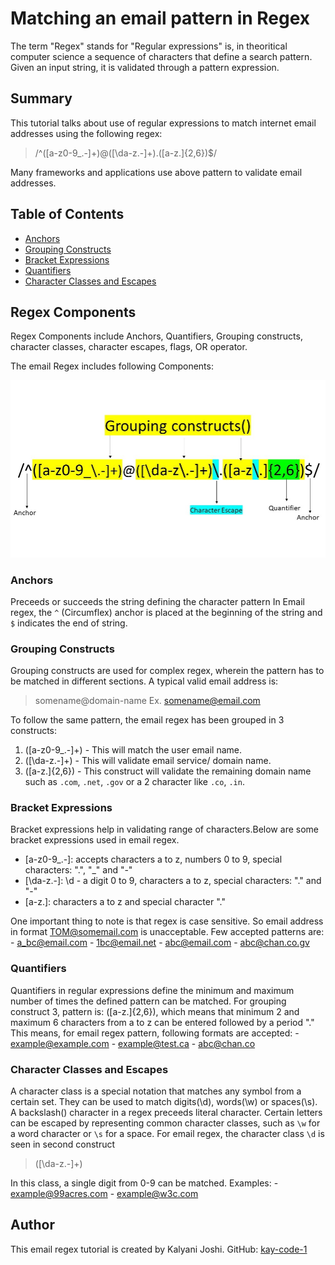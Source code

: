 # Matching an email pattern in Regex

The term "Regex" stands for "Regular expressions" is, in theoritical computer science a sequence of characters that define a search pattern. Given an input string, it is validated through a pattern expression.

## Summary

This tutorial talks about use of regular expressions to match internet email addresses using the following regex:

>/^([a-z0-9_\.-]+)@([\da-z\.-]+)\.([a-z\.]{2,6})$/

Many frameworks and applications use above pattern to validate email addresses.

## Table of Contents

- [Anchors](#anchors)
- [Grouping Constructs](#grouping-constructs)
- [Bracket Expressions](#bracket-expressions)
- [Quantifiers](#quantifiers)
- [Character Classes and Escapes](#character-classes-and-escapes)

## Regex Components

Regex Components include Anchors, Quantifiers, Grouping constructs, character classes, character escapes, flags, OR operator. 

The email Regex includes following Components:

 ![Email Regex](/email-regex.jpg)

### Anchors

Preceeds or succeeds the string defining the character pattern
In Email regex, the `^` (Circumflex) anchor is placed at the beginning of the string and `$` indicates the end of string.

### Grouping Constructs

Grouping constructs are used for complex regex, wherein the pattern has to be matched in different sections.
A typical valid email address is:

>somename@domain-name
>Ex. somename@email.com

To follow the same pattern, the email regex has been grouped in 3 constructs:

1. ([a-z0-9_\.-]+) - This will match the user email name.
2. ([\da-z\.-]+) - This will validate email service/ domain name.
3. ([a-z\.]{2,6}) - This construct will validate the remaining domain name such as `.com`, `.net`, `.gov` or a 2 character like `.co`, `.in`.

### Bracket Expressions

Bracket expressions help in validating range of characters.Below are some bracket expressions used in email regex.

- [a-z0-9_\.-]: accepts characters a to z, numbers 0 to 9, special characters: ".", "_" and "-"
- [\da-z\.-]: \d - a digit 0 to 9, characters a to z, special characters: "." and "-"
- [a-z\.]: characters a to z and special character "."

One important thing to note is that regex is case sensitive. So email address in format TOM@somemail.com is unacceptable.
Few accepted patterns are:
    - a_bc@email.com
    - 1bc@email.net
    - abc@email.com
    - abc@chan.co.gv

### Quantifiers

Quantifiers in regular expressions define the minimum and maximum number of times the defined pattern can be matched.
For grouping construct 3, pattern is: ([a-z\.]{2,6}), which means that minimum 2 and maximum 6 characters from a to z can be entered followed by a period "."
This means, for email regex pattern, following formats are accepted:
    - example@example.com
    - example@test.ca
    - abc@chan.co

### Character Classes and Escapes

A character class is a special notation that matches any symbol from a certain set.
They can be used to match digits(\d), words(\w) or spaces(\s). A backslash(\) character in a regex preceeds literal character.
Certain letters can be escaped by representing common character classes, such as `\w` for a word character or `\s` for a space.
For email regex, the character class `\d` is seen in second construct

> ([\da-z\.-]+)

In this class, a single digit from 0-9 can be matched.
Examples:
    - example@99acres.com
    - example@w3c.com

## Author

This email regex tutorial is created by Kalyani Joshi.
GitHub: [kay-code-1](https://github.com/Kay-code-1)
